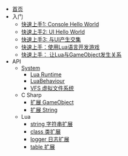 - [首页](/)
- 入门
  - [快速上手1: Console Hello World](/guide/quickstart/quickstart1)
  - [快速上手2: UI Hello World](/guide/quickstart/quickstart2) 
  - [快速上手3: 与UI产生交集](/guide/quickstart/quickstart3) 
  - [快速上手：使用Lua语言开发游戏](/guide/quickstart/quickstart_lua_1)
  - [快速上手： 让Lua与GameObject发生关系](/guide/quickstart/quickstart_lua_2)
- API
  - [System](/api/system/system)
    - [Lua Runtime](/api/system/lua_runtime/lua_runtime)
    - [LuaBehaviour](/api/system/lua_runtime/luabehaviour)
    - [VFS 虚拟文件系统](/api/system/vfs/vfs)
  - C Sharp
    - [扩展 GameObject](/api/cs/cs_ext_unityengine_gameobject)
    - [扩展 String](/api/cs/cs_ext_system_string)
  - Lua
    - [string 字符串扩展](/api/lua/lua_ext_string)
    - [class 类扩展](/api/lua/lua_ext_class)
    - [logger 日志扩展](/api/lua/lua_ext_logger)
    - [table 扩展](/api/lua/lua_ext_table)